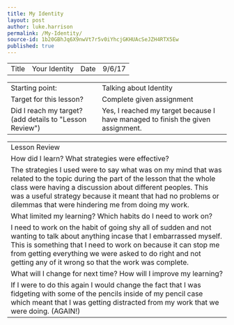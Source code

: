 ```yaml
---
title: My Identity
layout: post
author: luke.harrison
permalink: /My-Identity/
source-id: 1b20GBhJq6X9nwVt7r5v0iYhcjGKHUAcSeJZH4RTX5Ew
published: true
---
```

<table>
  <tr>
    <td>Title</td>
    <td>Your Identity</td>
    <td>Date</td>
    <td>9/6/17</td>
  </tr>
</table>


<table>
  <tr>
    <td>Starting point:</td>
    <td>Talking about Identity  </td>
  </tr>
  <tr>
    <td>Target for this lesson?</td>
    <td>Complete given assignment </td>
  </tr>
  <tr>
    <td>Did I reach my target? 
(add details to "Lesson Review")</td>
    <td>Yes, I reached my target because I have managed to finish the given assignment.</td>
  </tr>
</table>


<table>
  <tr>
    <td>Lesson Review</td>
  </tr>
  <tr>
    <td>How did I learn? What strategies were effective? </td>
  </tr>
  <tr>
    <td>The strategies I used were to say what was on my mind that was related to the topic during the part of the lesson that the whole class were having a discussion about different peoples. This was a useful strategy because it meant that had no problems or dilemmas that were hindering me from doing my work. </td>
  </tr>
  <tr>
    <td>What limited my learning? Which habits do I need to work on? </td>
  </tr>
  <tr>
    <td>I need to work on the habit of going shy all of sudden and not wanting to talk about anything incase that I embarrassed myself. This is something that I need to work on because it can stop me from getting everything we were asked to do right and not getting any of it wrong so that the work was complete.</td>
  </tr>
  <tr>
    <td>What will I change for next time? How will I improve my learning?</td>
  </tr>
  <tr>
    <td>If I were to do this again I would change the fact that I was fidgeting with some of the pencils inside of my pencil case which meant that I was getting distracted from my work that we were doing. (AGAIN!)
</td>
  </tr>
</table>


